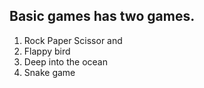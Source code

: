 ## Basic games has two games.
1) Rock Paper Scissor and
2) Flappy bird
3) Deep into the ocean
4) Snake game


